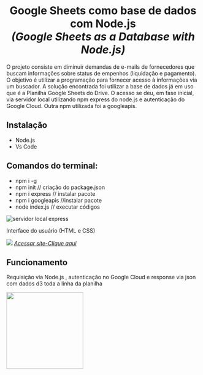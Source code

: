 <h1 align="center">Google Sheets como base de dados com Node.js <br><i>(Google Sheets as a Database with Node.js)</i></h1>
    <p>O projeto consiste em diminuir demandas de e-mails de fornecedores que buscam informações sobre status de empenhos (liquidação e pagamento). O objetivo é utilizar a programação para fornecer acesso à informações via um buscador. A solução encontrada foi utilizar a base de dados já em uso que é a Planilha Google Sheets do Drive. O acesso se deu, em fase inicial, via servidor local utilizando npm express do node.js e autenticação do Google Cloud. Outra npm utilizada foi a googleapis.</p>
    
<h2>Instalação</h2>
    <ul>
    <li> Node.js</li>
    <li> Vs Code</li>
    </ul>    
    

<h2>Comandos do terminal: </h2>
    <ul>
      <li>npm i -g </li>
      <li>npm init // criação do package.json </li>
      <li>npm i express // instalar pacote</li>
      <li>npm i googleapis //instalar pacote</li>
      <li>node index.js // executar códigos </li>
    </ul>
<img src="https://media3.giphy.com/media/v1.Y2lkPTc5MGI3NjExZGR3OHVhcHduN3FkZjM0ZnVqbGFqeWR3MzlqMHNpaWU2ZGY3dnlxciZlcD12MV9pbnRlcm5hbF9naWZfYnlfaWQmY3Q9Zw/3hPRHBN0BiU1Gzvche/giphy.gif" alt="servidor local express">
  
<p>Interface do usuário (HTML e CSS)</p>
  <img src="https://github.com/RenataVerasVenturim/Buscadordeempenho/assets/129551549/31413aa7-1aab-42d8-90ce-3d2a6fb1bf06">
    <a href="https://renataverasventurim.github.io/Buscadordeempenho"><i>Acessar site-Clique aqui</i></a></p>

<h2>Funcionamento</h2>
<p>Requisição via Node.js , autenticação no Google Cloud e response via json com dados d3 toda a linha da planilha</p>
<p><img src="https://s11.gifyu.com/images/ScgHI.gif" alt="" height="200px"></p>

  </body>
</html>
